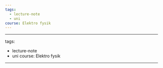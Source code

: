 ```yaml
---
tags:
  - lecture-note
  - uni
course: Elektro fysik
---
```


---
tags:
  - lecture-note
  - uni
course: Elektro fysik
---
